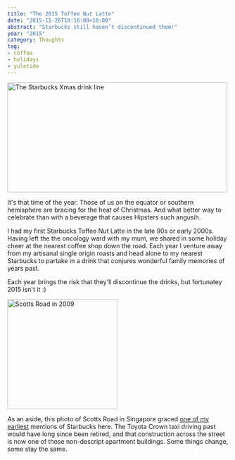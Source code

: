 ```yaml
---
title: "The 2015 Toffee Nut Latte"
date: "2015-11-26T10:16:00+10:00"
abstract: "Starbucks still haven’t discontinued them!"
year: "2015"
category: Thoughts
tag:
- coffee
- holidays
- yuletide
---
```

<p><img src="https://rubenerd.com/files/2015/starbucksxmas2015.jpg" alt="The Starbucks Xmas drink line" style="width:500px; height:250px;" /></p>

It's that time of the year. Those of us on the equator or southern hemisphere are bracing for the heat of Christmas. And what better way to celebrate than with a beverage that causes Hipsters such angusih.

I had my first Starbucks Toffee Nut Latte in the late 90s or early 2000s. Having left the the oncology ward with my mum, we shared in some holiday cheer at the nearest coffee shop down the road. Each year I venture away from my artisanal single origin roasts and head alone to my nearest Starbucks to partake in a drink that conjures wonderful family memories of years past.

Each year brings the risk that they'll discontinue the drinks, but fortunatey 2015 isn't it :)

<p><img src="https://rubenerd.com/files/uploads/photo.starbucks.singapore.jpg" alt="Scotts Road in 2009" style="width:250px;" /></p>

As an aside, this photo of Scotts Road in Singapore graced <a href="https://rubenerd.com/p3818/">one of my earliest</a> mentions of Starbucks here. The Toyota Crown taxi driving past would have long since been retired, and that construction across the street is now one of those non-descript apartment buildings. Some things change, some stay the same.

